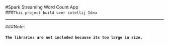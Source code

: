 #Spark Streaming Word Count App
<br>
###`This project build over intellij Idea`<br>
***
###Note:<br>
#### `The libraries are not included because its too large in size.`
